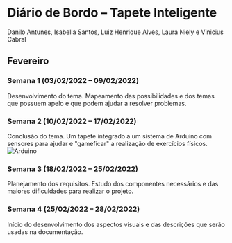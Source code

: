 # Diário de Bordo – Tapete Inteligente

Danilo Antunes, Isabella Santos, Luiz Henrique Alves, Laura Niely e Vinicius Cabral

## Fevereiro
### Semana 1 (03/02/2022 – 09/02/2022)
Desenvolvimento do tema. Mapeamento das possibilidades e dos temas que possuem apelo e que podem ajudar a resolver problemas.

### Semana 2 (10/02/2022 – 17/02/2022)
Conclusão do tema. Um tapete integrado a um sistema de Arduino com sensores para ajudar e "gameficar" a realização de exercícios físicos.
![Arduino](../img/fev_01)

### Semana 3 (18/02/2022 – 25/02/2022)
Planejamento dos requisitos. Estudo dos componentes necessários e das maiores dificuldades para realizar o projeto.

### Semana 4 (25/02/2022 – 28/02/2022)
Início do desenvolvimento dos aspectos visuais e das descrições que serão usadas na documentação.
